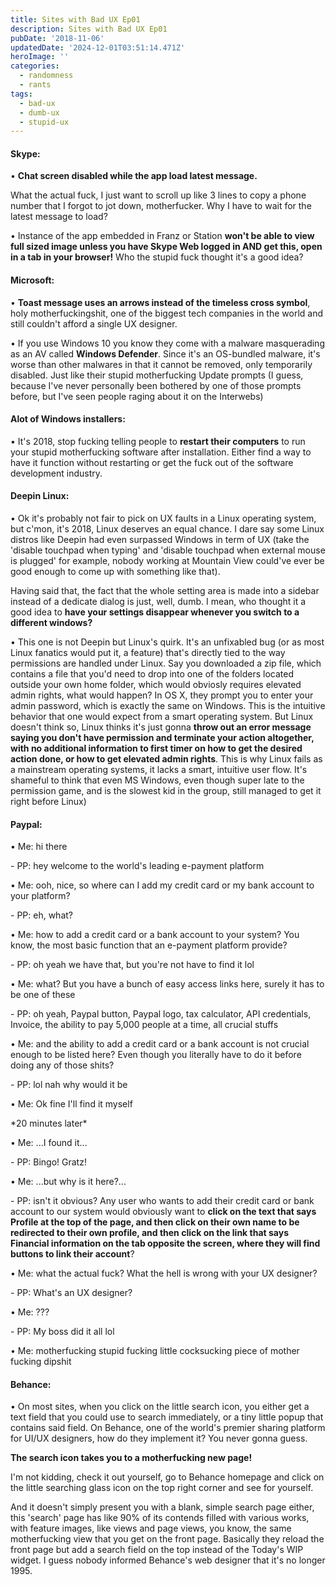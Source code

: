 ```yaml
---
title: Sites with Bad UX Ep01
description: Sites with Bad UX Ep01
pubDate: '2018-11-06'
updatedDate: '2024-12-01T03:51:14.471Z'
heroImage: ''
categories:
  - randomness
  - rants
tags:
  - bad-ux
  - dumb-ux
  - stupid-ux
---
```


#### Skype:

• **Chat screen disabled while the app load latest message.**

What the actual fuck, I just want to scroll up like 3 lines to copy a phone number that I forgot to jot down, motherfucker. Why I have to wait for the latest message to load?

• Instance of the app embedded in Franz or Station **won't be able to view full sized image unless you have Skype Web logged in AND get this, open in a tab in your browser!** Who the stupid fuck thought it's a good idea?

#### Microsoft:

• **Toast message uses an arrows instead of the timeless cross symbol**, holy motherfuckingshit, one of the biggest tech companies in the world and still couldn't afford a single UX designer.

• If you use Windows 10 you know they come with a malware masquerading as an AV called **Windows Defender**. Since it's an OS-bundled malware, it's worse than other malwares in that it cannot be removed, only temporarily disabled. Just like their stupid motherfucking Update prompts (I guess, because I've never personally been bothered by one of those prompts before, but I've seen people raging about it on the Interwebs)

<!--more-->

#### Alot of Windows installers:

• It's 2018, stop fucking telling people to **restart their computers** to run your stupid motherfucking software after installation. Either find a way to have it function without restarting or get the fuck out of the software development industry.

#### Deepin Linux:

• Ok it's probably not fair to pick on UX faults in a Linux operating system, but c'mon, it's 2018, Linux deserves an equal chance. I dare say some Linux distros like Deepin had even surpassed Windows in term of UX (take the 'disable touchpad when typing' and 'disable touchpad when external mouse is plugged' for example, nobody working at Mountain View could've ever be good enough to come up with something like that).

Having said that, the fact that the whole setting area is made into a sidebar instead of a dedicate dialog is just, well, dumb. I mean, who thought it a good idea to **have your settings disappear whenever you switch to a different windows?**

• This one is not Deepin but Linux's quirk. It's an unfixabled bug (or as most Linux fanatics would put it, a feature) that's directly tied to the way permissions are handled under Linux. Say you downloaded a zip file, which contains a file that you'd need to drop into one of the folders located outside your own home folder, which would obviosly requires elevated admin rights, what would happen? In OS X, they prompt you to enter your admin password, which is exactly the same on Windows. This is the intuitive behavior that one would expect from a smart operating system. But Linux doesn't think so, Linux thinks it's just gonna **throw out an error message saying you don't have permission and terminate your action altogether, with no additional information to first timer on how to get the desired action done, or how to get elevated admin rights**. This is why Linux fails as a mainstream operating systems, it lacks a smart, intuitive user flow. It's shameful to think that even MS Windows, even though super late to the permission game, and is the slowest kid in the group, still managed to get it right before Linux)

#### Paypal:

• Me: hi there

\- PP: hey welcome to the world's leading e-payment platform

• Me: ooh, nice, so where can I add my credit card or my bank account to your platform?

\- PP: eh, what?

• Me: how to add a credit card or a bank account to your system? You know, the most basic function that an e-payment platform provide?

\- PP: oh yeah we have that, but you're not have to find it lol

• Me: what? But you have a bunch of easy access links here, surely it has to be one of these

\- PP: oh yeah, Paypal button, Paypal logo, tax calculator, API credentials, Invoice, the ability to pay 5,000 people at a time, all crucial stuffs

• Me: and the ability to add a credit card or a bank account is not crucial enough to be listed here? Even though you literally have to do it before doing any of those shits?

\- PP: lol nah why would it be

• Me: Ok fine I'll find it myself

\*20 minutes later\*

• Me: ...I found it...

\- PP: Bingo! Gratz!

• Me: ...but why is it here?...

\- PP: isn't it obvious? Any user who wants to add their credit card or bank account to our system would obviously want to **click on the text that says Profile at the top of the page, and then click on their own name to be redirected to their own profile, and then click on the link that says Financial information on the tab opposite the screen, where they will find buttons to link their account**?

• Me: what the actual fuck? What the hell is wrong with your UX designer?

\- PP: What's an UX designer?

• Me: ???

\- PP: My boss did it all lol

• Me: motherfucking stupid fucking little cocksucking piece of mother fucking dipshit

#### Behance:

• On most sites, when you click on the little search icon, you either get a text field that you could use to search immediately, or a tiny little popup that contains said field. On Behance, one of the world's premier sharing platform for UI/UX designers, how do they implement it? You never gonna guess.

**The search icon takes you to a motherfucking new page!**

I'm not kidding, check it out yourself, go to Behance homepage and click on the little searching glass icon on the top right corner and see for yourself.

And it doesn't simply present you with a blank, simple search page either, this 'search' page has like 90% of its contends filled with various works, with feature images, like views and page views, you know, the same motherfucking view that you get on the front page. Basically they reload the front page but add a search field on the top instead of the Today's WIP widget. I guess nobody informed Behance's web designer that it's no longer 1995.
